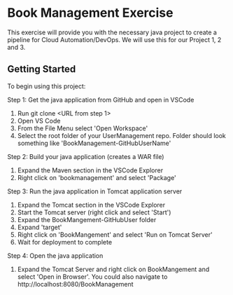 # Book Management Exercise
This exercise will provide you with the necessary java project to create a pipeline for Cloud Automation/DevOps.  We will use this for our Project 1, 2 and 3.

## Getting Started
To begin using this project:

Step 1: Get the java application from GitHub and open in VSCode
  1. Run git clone <URL from step 1>
  2. Open VS Code
  3. From the File Menu select 'Open Workspace'
  4. Select the root folder of your UserManagement repo.  Folder should look something like 'BookManagement-GitHubUserName'

Step 2: Build your java application (creates a WAR file)
  1. Expand the Maven section in the VSCode Explorer
  2. Right click on 'bookmanagement' and select 'Package'

Step 3: Run the java application in Tomcat application server
  1. Expand the Tomcat section in the VSCode Explorer
  2. Start the Tomcat server (right click and select 'Start')
  3. Expand the BookMangement-GitHubUser folder
  4. Expand 'target'
  5. Right click on 'BookMangement' and select 'Run on Tomcat Server'
  6. Wait for deployment to complete

Step 4: Open the java application
  1. Expand the Tomcat Server and right click on BookMangement and select 'Open in Browser'.  You could also navigate to http://localhost:8080/BookManagement

